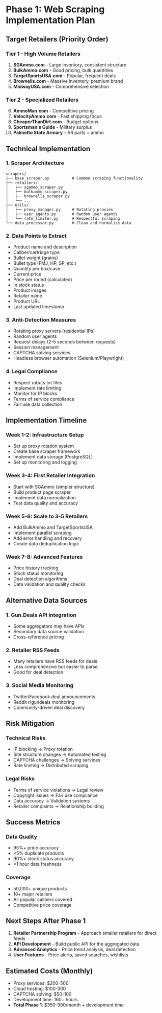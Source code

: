 # Phase 1: Web Scraping Implementation Plan

## Target Retailers (Priority Order)

### Tier 1 - High Volume Retailers
1. **SGAmmo.com** - Large inventory, consistent structure
2. **BulkAmmo.com** - Good pricing, bulk quantities
3. **TargetSportsUSA.com** - Popular, frequent deals
4. **Brownells.com** - Massive inventory, premium brand
5. **MidwayUSA.com** - Comprehensive selection

### Tier 2 - Specialized Retailers  
6. **AmmoMan.com** - Competitive pricing
7. **VelocityAmmo.com** - Fast shipping focus
8. **CheaperThanDirt.com** - Budget options
9. **Sportsman's Guide** - Military surplus
10. **Palmetto State Armory** - AR parts + ammo

## Technical Implementation

### 1. Scraper Architecture
```
scrapers/
├── base_scraper.py          # Common scraping functionality
├── retailers/
│   ├── sgammo_scraper.py
│   ├── bulkammo_scraper.py
│   ├── brownells_scraper.py
│   └── ...
├── utils/
│   ├── proxy_manager.py     # Rotating proxies
│   ├── user_agents.py       # Random user agents
│   └── rate_limiter.py      # Respectful scraping
└── data_processor.py        # Clean and normalize data
```

### 2. Data Points to Extract
- Product name and description
- Caliber/cartridge type
- Bullet weight (grains)
- Bullet type (FMJ, HP, SP, etc.)
- Quantity per box/case
- Current price
- Price per round (calculated)
- In stock status
- Product images
- Retailer name
- Product URL
- Last updated timestamp

### 3. Anti-Detection Measures
- Rotating proxy servers (residential IPs)
- Random user agents
- Request delays (2-5 seconds between requests)
- Session management
- CAPTCHA solving services
- Headless browser automation (Selenium/Playwright)

### 4. Legal Compliance
- Respect robots.txt files
- Implement rate limiting
- Monitor for IP blocks
- Terms of service compliance
- Fair use data collection

## Implementation Timeline

### Week 1-2: Infrastructure Setup
- Set up proxy rotation system
- Create base scraper framework
- Implement data storage (PostgreSQL)
- Set up monitoring and logging

### Week 3-4: First Retailer Integration
- Start with SGAmmo (simpler structure)
- Build product page scraper
- Implement data normalization
- Test data quality and accuracy

### Week 5-6: Scale to 3-5 Retailers
- Add BulkAmmo and TargetSportsUSA
- Implement parallel scraping
- Add error handling and recovery
- Create data deduplication logic

### Week 7-8: Advanced Features
- Price history tracking
- Stock status monitoring
- Deal detection algorithms
- Data validation and quality checks

## Alternative Data Sources

### 1. Gun.Deals API Integration
- Some aggregators may have APIs
- Secondary data source validation
- Cross-reference pricing

### 2. Retailer RSS Feeds
- Many retailers have RSS feeds for deals
- Less comprehensive but easier to parse
- Good for deal detection

### 3. Social Media Monitoring
- Twitter/Facebook deal announcements
- Reddit r/gundeals monitoring
- Community-driven deal discovery

## Risk Mitigation

### Technical Risks
- IP blocking → Proxy rotation
- Site structure changes → Automated testing
- CAPTCHA challenges → Solving services
- Rate limiting → Distributed scraping

### Legal Risks
- Terms of service violations → Legal review
- Copyright issues → Fair use compliance
- Data accuracy → Validation systems
- Retailer complaints → Relationship building

## Success Metrics

### Data Quality
- 95%+ price accuracy
- <5% duplicate products
- 90%+ stock status accuracy
- <1 hour data freshness

### Coverage
- 50,000+ unique products
- 10+ major retailers
- All popular calibers covered
- Competitive price coverage

## Next Steps After Phase 1

1. **Retailer Partnership Program** - Approach smaller retailers for direct feeds
2. **API Development** - Build public API for the aggregated data
3. **Advanced Analytics** - Price trend analysis, deal detection
4. **User Features** - Price alerts, saved searches, wishlists

## Estimated Costs (Monthly)

- Proxy services: $200-500
- Cloud hosting: $100-300  
- CAPTCHA solving: $50-100
- Development time: 160+ hours
- **Total Phase 1**: $350-900/month + development time 